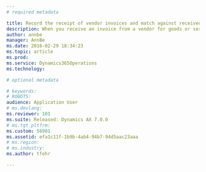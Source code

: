 ```yaml
---
# required metadata

title: Record the receipt of vendor invoices and match against received quantities | Microsoft Docs
description: When you receive an invoice from a vendor for goods or services on a purchase order, the business processes might require that the goods or services be received before the invoice can be approved for payment. Before you begin, make sure that the Invoice matching configuration key is selected. In the Accounts payable parameters page, ensure that the Enable invoice matching validation option is selected, the Post invoice with discrepancies field is set to Require approval, and the Line matching policy field is set to Three-way matching. This procedure uses the USMF demo company. The accounts payable manager or accounting manager role would perform these steps.
author: annbe
manager: AnnBe
ms.date: 2016-02-29 18:34:23
ms.topic: article
ms.prod: 
ms.service: Dynamics365Operations
ms.technology: 

# optional metadata

# keywords: 
# ROBOTS: 
audience: Application User
# ms.devlang: 
ms.reviewer: 101
ms.suite: Released: Dynamics AX 7.0.0
# ms.tgt_pltfrm: 
ms.custom: 56901
ms.assetid: efa1c11f-1b9b-4ab4-94b7-94d5aac23aaa
# ms.region: 
# ms.industry: 
ms.author: tfehr

---
```



